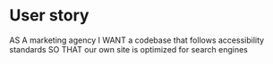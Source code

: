 # User story
AS A marketing agency
I WANT a codebase that follows accessibility standards
SO THAT our own site is optimized for search engines


